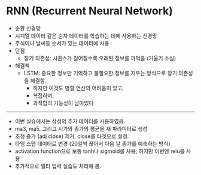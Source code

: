 # RNN (Recurrent Neural Network)

- 순환 신경망
- 시계열 데이터 같은 순차 데이터를 학습하는 데에 사용하는 신경망
- 주식이나 날씨등 순서가 있는 데이터에 사용
- 단점
    - 장기 의존성: 시퀀스가 길어질수록 오래된 정보를 까먹음 (기울기 소실)
- 해결책
    - LSTM: 중요한 정보만 기억하고 불필요한 정보를 지우는 방식으로 장기 의존성을 해결함.
        - 하지만 이것도 병렬 연산의 어려움이 있고,
        - 복잡하며,
        - 과적합의 가능성이 남아있다
---
- 이번 실습에서는 삼성의 주가 데이터를 사용하였음.
- ma3, ma5, 그리고 시가와 종가의 평균을 새 파라미터로 생성
- 조정 종가 (adj close) 제거, close를 타겟으로 설정.
- 타임 스텝 데이터로 변경 (20일씩 끊어서 다음 날 종가를 예측하는 방식)
- activation function으로 보통 tanh나 sigmoid를 사용; 하지만 이번엔 relu를 사용
- 추가적으로 멀티 입력 실습도 처리해 봄.
